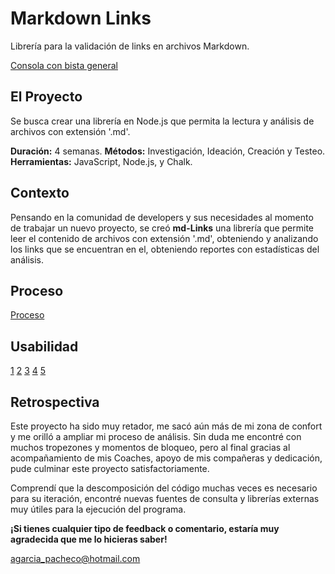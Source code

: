 # Markdown Links
Librería para la validación de links en archivos Markdown.

[Consola con bista general](./images/consola.JPG)

## El Proyecto

Se busca crear una librería en Node.js que permita la lectura y análisis de archivos con extensión '.md'.

**Duración:** 4 semanas.
**Métodos:** Investigación, Ideación, Creación y Testeo.
**Herramientas:** JavaScript, Node.js, y Chalk.

## Contexto

Pensando en la comunidad de developers y sus necesidades al momento de trabajar un nuevo proyecto, se creó **md-Links** una librería que permite leer el contenido de archivos con extensión '.md', obteniendo y analizando los links que se encuentran en el, obteniendo reportes con estadísticas del análisis.

## Proceso

[Proceso](./images/Flujo.JPG)

## Usabilidad

[1](./images/proceso1.JPG)
[2](./images/proceso2.JPG)
[3](./images/proceso3.JPG)
[4](./images/proceso4.JPG)
[5](./images/proceso5.JPG)

## Retrospectiva

Este proyecto ha sido muy retador, me sacó aún más de mi zona de confort y me orilló a ampliar mi proceso de análisis. Sin duda me encontré con muchos tropezones y momentos de bloqueo, pero al final gracias al acompañamiento de mis Coaches, apoyo de mis compañeras y dedicación, pude culminar este proyecto satisfactoriamente.

Comprendí que la descomposición del código muchas veces es necesario para su iteración, encontré nuevas fuentes de consulta y librerías externas muy útiles para la ejecución del programa. 

**¡Si tienes cualquier tipo de feedback o comentario, estaría muy agradecida que me lo hicieras saber!**

agarcia_pacheco@hotmail.com